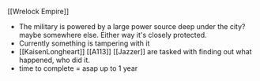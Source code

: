 [[Wrelock Empire]]

- The military is powered by a large power source deep under the city? maybe somewhere else. Either way it's closely protected.
- Currently something is tampering with it
- [[KaisenLongheart]] [[A113]] [[Jazzer]] are tasked with finding out what happened, who did it. 
- time to complete = asap up to 1 year
